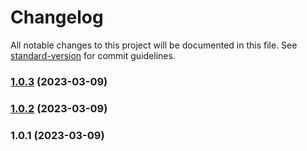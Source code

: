 # Changelog

All notable changes to this project will be documented in this file. See [standard-version](https://github.com/conventional-changelog/standard-version) for commit guidelines.

### [1.0.3](https://bitbucket.org/brewinteractive/brew-authentication-api-sample-plugin/compare/v1.0.2...v1.0.3) (2023-03-09)

### [1.0.2](https://bitbucket.org/brewinteractive/brew-authentication-api-sample-plugin/compare/v1.0.1...v1.0.2) (2023-03-09)

### 1.0.1 (2023-03-09)
